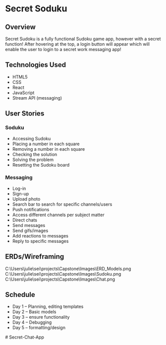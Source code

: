 # Secret Soduku

## Overview


Secret Sudoku is a fully functional Sudoku game app, however with a secret function! After hovering at the top, a login button will appear which will enable the user to login to a secret work messaging app!

## Technologies Used

-   HTML5
- 	CSS
- 	React
- 	JavaScript
- 	Stream API (messaging)

## User Stories

### Soduku

- 	Accessing Sudoku
- 	Placing a number in each square
- 	Removing a number in each square
- 	Checking the solution
- 	Solving the problem
- 	Resetting the Sudoku board

### Messaging

- 	Log-in
- 	Sign-up
- 	Upload photo
- 	Search bar to search for specific channels/users
- 	Push notifications
- 	Access different channels per subject matter
- 	Direct chats
- 	Send messages
- 	Send gifs/images
- 	Add reactions to messages
- 	Reply to specific messages



## ERDs/Wireframing

C:\Users\julie\sei\projects\Capstone\Images\ERD_Models.png
C:\Users\julie\sei\projects\Capstone\Images\Sudoku.png
C:\Users\julie\sei\projects\Capstone\Images\Chat.png


## Schedule

- 	Day 1 – Planning, editing templates
- 	Day 2 – Basic models
- 	Day 3 – ensure functionality
- 	Day 4 – Debugging
- 	Day 5 – formatting/design





#   S e c r e t - C h a t - A p p  
 
